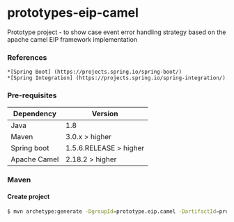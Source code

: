 # prototypes-eip-camel
Prototype project - to show case event error handling strategy based on the apache camel EIP framework implementation


### References
	*[Spring Boot] (https://projects.spring.io/spring-boot/)
	*[Spring Integration] (https://projects.spring.io/spring-integration/)
	
### Pre-requisites
| Dependency | Version |
| ------ | ------ |
| Java | 1.8 |
| Maven | 3.0.x > higher |
| Spring boot | 1.5.6.RELEASE > higher |
| Apache Camel | 2.18.2 > higher |


### Maven

#### Create project
```sh
$ mvn archetype:generate -DgroupId=prototype.eip.camel -DartifactId=prototype-eip-camel -DarchetypeArtifactId=maven-archetype-quickstart -DinteractiveMode=false
```
